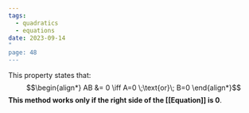 ```yaml
---
tags:
  - quadratics
  - equations
date: 2023-09-14
"
page: 48
---
```

This property states that:
$$\begin{align*}
AB &= 0 \iff A=0 \;\text{or}\; B=0
\end{align*}$$
**This method works only if the right side of the [[Equation]] is 0**.